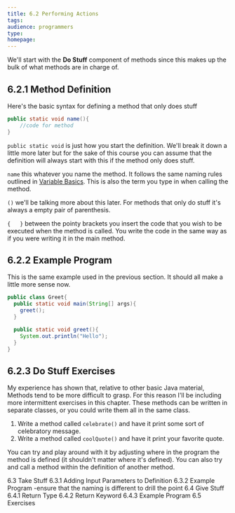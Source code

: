 ```yaml
---
title: 6.2 Performing Actions
tags:
audience: programmers
type:
homepage:
---
```

We'll start with the **Do Stuff** component of methods since this makes up the bulk of what methods are in charge of.

## 6.2.1 Method Definition

Here's the basic syntax for defining a method that only does stuff

```java
public static void name(){
    //code for method
}
```

`public static void` is just how you start the definition. We'll break it down a little more later but for the sake of this course you can assume that the definition will always start with this if the method only does stuff.

`name` this whatever you name the method. It follows the same naming rules outlined in [Variable Basics](mydoc/3a_VariableBasics.html). This is also the term you type in when calling the method.

`()` we'll be talking more about this later. For methods that only do stuff it's always a empty pair of parenthesis.

`{   }` between the pointy brackets you insert the code that you wish to be executed when the method is called. You write the code in the same way as if you were writing it in the main method.

## 6.2.2 Example Program

This is the same example used in the previous section. It should all make a little more sense now.

```java
public class Greet{
  public static void main(String[] args){
    greet();
  }

  public static void greet(){
    System.out.println("Hello");
  }
}
```

## 6.2.3 Do Stuff Exercises

My experience has shown that, relative to other basic Java material, Methods tend to be more difficult to grasp. For this reason I'll be including more intermittent exercises in this chapter. These methods can be written in separate classes, or you could write them all in the same class.

1. Write a method called `celebrate()` and have it print some sort of celebratory message.
2. Write a method called `coolQuote()` and have it print your favorite quote.

You can try and play around with it by adjusting where in the program the method is defined (it shouldn't matter where it's defined). You can also try and call a method within the definition of another method.

6.3 Take Stuff
  6.3.1 Adding Input Parameters to Definition
  6.3.2 Example Program
    -ensure that the naming is different to drill the point
6.4 Give Stuff
  6.4.1 Return Type
  6.4.2 Return Keyword
  6.4.3 Example Program
6.5 Exercises
